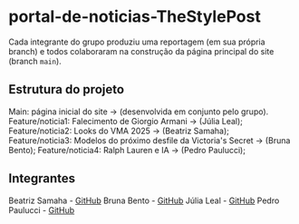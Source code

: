 # portal-de-noticias-TheStylePost
Cada integrante do grupo produziu uma reportagem (em sua própria branch) e todos colaboraram na construção da página principal do site (branch `main`).

## Estrutura do projeto
Main: página inicial do site → (desenvolvida em conjunto pelo grupo).
Feature/noticia1: Falecimento de Giorgio Armani → (Júlia Leal);
Feature/noticia2: Looks do VMA 2025 → (Beatriz Samaha);
Feature/noticia3: Modelos do próximo desfile da Victoria's Secret → (Bruna Bento);
Feature/noticia4: Ralph Lauren e IA → (Pedro Paulucci);

## Integrantes
Beatriz Samaha - [GitHub](https://github.com/BeatrizSamaha)
Bruna Bento - [GitHub](https://github.com/brunabcruz)
Júlia Leal - [GitHub](https://github.com/bjulialeal)
Pedro Paulucci - [GitHub](https://github.com/pedropaulucci27)